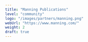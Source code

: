 ```yaml
---
title: "Manning Publications"
level: "community"
logo: "/images/partners/manning.png"
webUrl: "https://www.manning.com/"
weight: 2
draft: true
---
```

